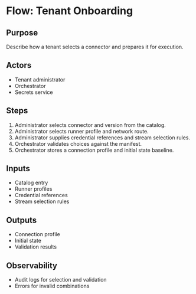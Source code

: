 # Flow: Tenant Onboarding

## Purpose
Describe how a tenant selects a connector and prepares it for execution.

## Actors
- Tenant administrator
- Orchestrator
- Secrets service

## Steps
1. Administrator selects connector and version from the catalog. 
2. Administrator selects runner profile and network route. 
3. Administrator supplies credential references and stream selection rules. 
4. Orchestrator validates choices against the manifest. 
5. Orchestrator stores a connection profile and initial state baseline.

## Inputs
- Catalog entry
- Runner profiles
- Credential references
- Stream selection rules

## Outputs
- Connection profile
- Initial state
- Validation results

## Observability
- Audit logs for selection and validation
- Errors for invalid combinations
